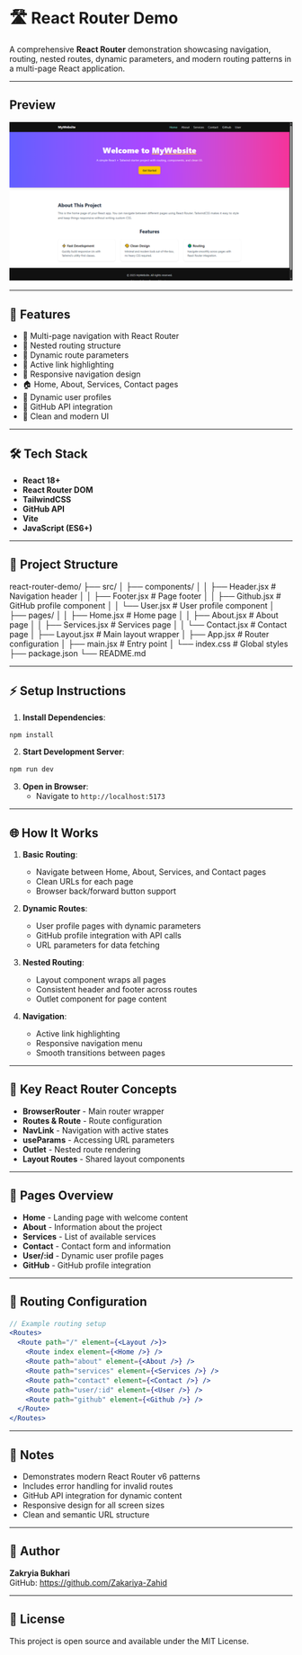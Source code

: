 # 🛣️ React Router Demo

A comprehensive **React Router** demonstration showcasing navigation, routing, nested routes, dynamic parameters, and modern routing patterns in a multi-page React application.

---
## Preview
![alt text](image.png)

---
## 🚀 Features

- 🧭 Multi-page navigation with React Router
- 🔗 Nested routing structure
- 📄 Dynamic route parameters
- 🎯 Active link highlighting
- 📱 Responsive navigation design
- 🏠 Home, About, Services, Contact pages
- 👤 Dynamic user profiles
- 🐙 GitHub API integration
- 🎨 Clean and modern UI

---

## 🛠️ Tech Stack

- **React 18+**
- **React Router DOM**
- **TailwindCSS**
- **GitHub API**
- **Vite**
- **JavaScript (ES6+)**

---

## 📂 Project Structure

react-router-demo/
├── src/
│   ├── components/
│   │   ├── Header.jsx # Navigation header
│   │   ├── Footer.jsx # Page footer
│   │   ├── Github.jsx # GitHub profile component
│   │   └── User.jsx # User profile component
│   ├── pages/
│   │   ├── Home.jsx # Home page
│   │   ├── About.jsx # About page
│   │   ├── Services.jsx # Services page
│   │   └── Contact.jsx # Contact page
│   ├── Layout.jsx # Main layout wrapper
│   ├── App.jsx # Router configuration
│   ├── main.jsx # Entry point
│   └── index.css # Global styles
├── package.json
└── README.md

---

## ⚡ Setup Instructions

1. **Install Dependencies**:
```bash
npm install
```

2. **Start Development Server**:
```bash
npm run dev
```

3. **Open in Browser**:
   - Navigate to `http://localhost:5173`

---

## 🌐 How It Works

1. **Basic Routing**:
   - Navigate between Home, About, Services, and Contact pages
   - Clean URLs for each page
   - Browser back/forward button support

2. **Dynamic Routes**:
   - User profile pages with dynamic parameters
   - GitHub profile integration with API calls
   - URL parameters for data fetching

3. **Nested Routing**:
   - Layout component wraps all pages
   - Consistent header and footer across routes
   - Outlet component for page content

4. **Navigation**:
   - Active link highlighting
   - Responsive navigation menu
   - Smooth transitions between pages

---

## 🔧 Key React Router Concepts

- **BrowserRouter** - Main router wrapper
- **Routes & Route** - Route configuration
- **NavLink** - Navigation with active states
- **useParams** - Accessing URL parameters
- **Outlet** - Nested route rendering
- **Layout Routes** - Shared layout components

---

## 📱 Pages Overview

- **Home** - Landing page with welcome content
- **About** - Information about the project
- **Services** - List of available services
- **Contact** - Contact form and information
- **User/:id** - Dynamic user profile pages
- **GitHub** - GitHub profile integration

---

## 🎯 Routing Configuration

```jsx
// Example routing setup
<Routes>
  <Route path="/" element={<Layout />}>
    <Route index element={<Home />} />
    <Route path="about" element={<About />} />
    <Route path="services" element={<Services />} />
    <Route path="contact" element={<Contact />} />
    <Route path="user/:id" element={<User />} />
    <Route path="github" element={<Github />} />
  </Route>
</Routes>
```

---

## 📌 Notes

- Demonstrates modern React Router v6 patterns
- Includes error handling for invalid routes
- GitHub API integration for dynamic content
- Responsive design for all screen sizes
- Clean and semantic URL structure

---

## 🙌 Author

**Zakryia Bukhari**  
GitHub: https://github.com/Zakariya-Zahid

---

## 📄 License

This project is open source and available under the MIT License.